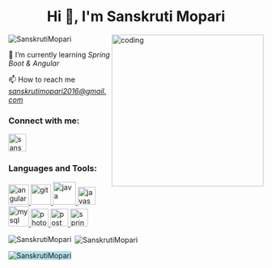 <h1 align="center">Hi 👋, I'm Sanskruti Mopari</h1>

<img align="right" alt="coding" width="300" src="https://i.pinimg.com/originals/75/8f/1c/758f1cd8cede9c3e4711306fc030f4ce.gif">

<p align="left"> <img src="https://komarev.com/ghpvc/?username=SanskrutiMopari&label=Profile%20views&color=0e75b6&style=flat" alt="SanskrutiMopari" /> </p>

🌱 I’m currently learning *Spring Boot & Angular*

📫 How to reach me *sanskrutimopari2016@gmail.com*

<h3 align="left">Connect with me:</h3>
<p align="left">
<a href="https://instagram.com/sanskruti__mopari" target="blank"><img align="center" src="https://upload.wikimedia.org/wikipedia/commons/thumb/e/e7/Instagram_logo_2016.svg/768px-Instagram_logo_2016.svg.png" alt="sanskruti__mopari" height="35" width="35" /></a>
</p>

<h3 align="left">Languages and Tools:</h3>
<p align="left"> <a href="https://angular.io" target="_blank" rel="noreferrer"> <img src="https://angular.io/assets/images/logos/angular/angular.svg" alt="angular" width="40" height="40"/> </a> <a href="https://git-scm.com/" target="_blank" rel="noreferrer"> <img src="https://www.vectorlogo.zone/logos/git-scm/git-scm-icon.svg" alt="git" width="40" height="40"/> </a> <a href="https://www.java.com" target="_blank" rel="noreferrer"> <img src="https://cdn.worldvectorlogo.com/logos/java.svg" alt="java" width="45" height="45"/> </a> <a href="https://developer.mozilla.org/en-US/docs/Web/JavaScript" target="_blank" rel="noreferrer"> <img src="https://cdn.cdnlogo.com/logos/j/69/javascript.svg" alt="javascript" width="35" height="35"/> </a> <a href="https://www.mysql.com/" target="_blank" rel="noreferrer"> <img src="https://cdn.freebiesupply.com/logos/large/2x/mysql-5-logo-png-transparent.png" alt="mysql" width="40" height="40"/> </a> <a href="https://www.photoshop.com/en" target="_blank" rel="noreferrer"> <img src="https://upload.wikimedia.org/wikipedia/commons/thumb/a/af/Adobe_Photoshop_CC_icon.svg/640px-Adobe_Photoshop_CC_icon.svg.png" alt="photoshop" width="35" height="35"/> </a> <a href="https://postman.com" target="_blank" rel="noreferrer"> <img src="https://www.vectorlogo.zone/logos/getpostman/getpostman-icon.svg" alt="postman" width="35" height="35"/> </a> <a href="https://spring.io/" target="_blank" rel="noreferrer"> <img src="https://www.vectorlogo.zone/logos/springio/springio-icon.svg" alt="spring" width="35" height="35"/> </a> </p>

<p><img align="left" src="https://github-readme-stats.vercel.app/api/top-langs?username=SanskrutiMopari&show_icons=true&locale=en&layout=compact" alt="SanskrutiMopari" /></p>

<p>&nbsp;<img align="center" src="https://github-readme-stats.vercel.app/api?username=SanskrutiMopari&show_icons=true&locale=en" alt="SanskrutiMopari" /></p>

<p><img align="center" src="https://github-readme-streak-stats.herokuapp.com/?user=SanskrutiMopari&" alt="SanskrutiMopari" style="background-color:powderblue;" /></p>
